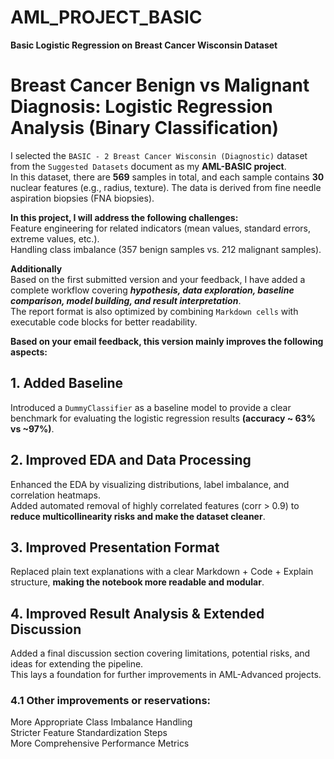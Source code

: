 # AML_PROJECT_BASIC
**Basic Logistic Regression on Breast Cancer Wisconsin Dataset**
# **Breast Cancer Benign vs Malignant Diagnosis: Logistic Regression Analysis (Binary Classification)**
I selected the `BASIC - 2 Breast Cancer Wisconsin (Diagnostic)` dataset from the `Suggested Datasets` document as my **AML-BASIC project**.  
In this dataset, there are **569** samples in total, and each sample contains **30** nuclear features (e.g., radius, texture). The data is derived from fine needle aspiration biopsies (FNA biopsies).

**In this project, I will address the following challenges:**  
Feature engineering for related indicators (mean values, standard errors, extreme values, etc.).  
Handling class imbalance (357 benign samples vs. 212 malignant samples).  

**Additionally**    
Based on the first submitted version and your feedback, I have added a complete workflow covering ***hypothesis, data exploration, baseline comparison, model building, and result interpretation***.     
The report format is also optimized by combining `Markdown cells` with executable code blocks for better readability.

**Based on your email feedback, this version mainly improves the following aspects:**
## 1. Added Baseline

Introduced a `DummyClassifier` as a baseline model to provide a clear benchmark for evaluating the logistic regression results **(accuracy ~ 63% vs ~97%)**.

## 2. Improved EDA and Data Processing

Enhanced the EDA by visualizing distributions, label imbalance, and correlation heatmaps.  
Added automated removal of highly correlated features (corr > 0.9) to **reduce multicollinearity risks and make the dataset cleaner**.

## 3. Improved Presentation Format

Replaced plain text explanations with a clear Markdown + Code + Explain structure, **making the notebook more readable and modular**.

## 4. Improved Result Analysis \& Extended Discussion

Added a final discussion section covering limitations, potential risks, and ideas for extending the pipeline.  
This lays a foundation for further improvements in AML-Advanced projects.

### 4.1 Other improvements or reservations:

More Appropriate Class Imbalance Handling  
Stricter Feature Standardization Steps  
More Comprehensive Performance Metrics
